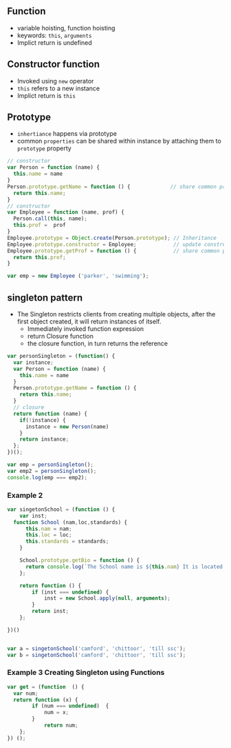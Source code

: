 ## Function
- variable hoisting, function hoisting
- keywords: `this`, `arguments`
- Implict return is undefined

## Constructor function
- Invoked using `new` operator
- `this` refers to a new instance
- Implict return is `this`

## Prototype
- `inhertiance` happens via prototype
- common `properties` can be shared within instance by attaching them to `prototype` property
```js
// constructor
var Person = function (name) {
  this.name = name
}
Person.prototype.getName = function () {             // share common properties
  return this.name;
}
// constructor
var Employee = function (name, prof) {
  Person.call(this, name);
  this.prof =  prof
}
Employee.prototype = Object.create(Person.prototype); // Inheritance
Employee.prototype.constructor = Employee;            // update constructor value
Employee.prototype.getProf = function () {            // share common properties
  return this.prof;
}

var emp = new Employee ('parker', 'swimming');
```

## singleton pattern
- The Singleton restricts clients from creating multiple objects, after the first object created, it will return instances of itself.
  - Immediately invoked function expression
  - return Closure function
  - the closure function, in turn returns the reference
```js
var personSingleton = (function() {
  var instance;
  var Person = function (name) {
    this.name = name
  }
  Person.prototype.getName = function () {
    return this.name;
  }
  // closure
  return function (name) {
    if(!instance) {
      instance = new Person(name)
    }
    return instance;
  };   
})();

var emp = personSingleton();
var emp2 = personSingleton();
console.log(emp === emp2);
```

### Example 2
```js
var singetonSchool = (function () {
	var inst;
  function School (nam,loc,standards) {
	  this.nam = nam;
	  this.loc = loc;
	  this.standards = standards;
	}

	School.prototype.getBio = function () {
	  return console.log(`The School name is ${this.nam} It is located in ${this.loc} Takes ${this.standards} `);
	};

	return function () {
	   	if (inst === undefined) {
	   		inst = new School.apply(null, arguments);
	   	}
		return inst;
	};

})()


var a = singetonSchool('camford', 'chittoor', 'till ssc');
var b = singetonSchool('camford', 'chittoor', 'till ssc');
```

### Example 3 Creating Singleton using Functions
```js
var get = (function  () {
  var num;
  return function (x) {
		if (num === undefined)  {
			num = x;
		}
			return num;
	};
}) ();
```
